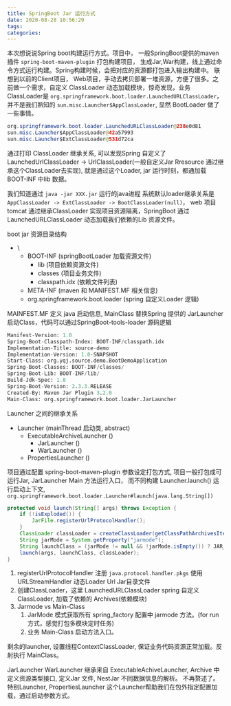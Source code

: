 ```yaml
---
title: SpringBoot Jar 运行方式
date: 2020-08-28 10:56:29
tags:
categories:
---
```



本次想说说Spring boot构建运行方式。项目中， 一般SpringBoot提供的maven插件 ```spring-boot-maven-plugin``` 打包构建项目， 生成Jar,War构建，线上通过命令方式运行构建。Spring构建时候，会把对应的资源都打包进入输出构建中。 联想到以前的Client项目， Web项目，手动去拷贝部署一堆资源，方便了很多。之前做一个需求，自定义 ClassLoader 动态加载模块，惊奇发现，业务ClassLoader是 ```org.springframework.boot.loader.LaunchedURLClassLoader```，并不是我们熟知的 ```sun.misc.Launcher$AppClassLoader```, 显然 BootLoader 做了一些事情。

```java
org.springframework.boot.loader.LaunchedURLClassLoader@238e0d81
sun.misc.Launcher$AppClassLoader@42a57993
sun.misc.Launcher$ExtClassLoader@531d72ca
```

通过打印 ClassLoader 继承关系, 可以发现Spring 自定义了LaunchedUrlClassLoader -> UrlClassLoader(一般自定义Jar Rresource 通过继承这个ClassLoader去实现), 就是通过这个Loader, jar 运行时刻，都通加载 BOOT-INF 中lib 数据。

我们知道通过 ``` java -jar XXX.jar ``` 运行的java进程 系统默认loader继承关系是 ``` AppClassLoader -> ExtClassLoader -> BootClassLoader(null) ```， web 项目 tomcat 通过继承ClassLoader 实现项目资源隔离，SpringBoot 通过 LaunchedURLClassLoader 动态加载我们依赖的Lib 资源文件。

boot jar 资源目录结构

- \
  - BOOT-INF (springBootLoader 加载资源文件)
    - lib  (项目依赖资源文件)
    - classes (项目业务文件)
    - classpath.idx (依赖文件列表)
  - META-INF (maven 和 MANIFEST.MF 相关信息)
  - org.springframework.boot.loader (spring 自定义Loader 逻辑)

MAINFEST.MF 定义 java 启动信息, MainClass 替换Spring 提供的 JarLauncher 启动Class，代码可以通过SpringBoot-tools-loader 源码逻辑

```mf
Manifest-Version: 1.0
Spring-Boot-Classpath-Index: BOOT-INF/classpath.idx
Implementation-Title: source-demo
Implementation-Version: 1.0-SNAPSHOT
Start-Class: org.yqj.source.demo.BootDemoApplication
Spring-Boot-Classes: BOOT-INF/classes/
Spring-Boot-Lib: BOOT-INF/lib/
Build-Jdk-Spec: 1.8
Spring-Boot-Version: 2.3.3.RELEASE
Created-By: Maven Jar Plugin 3.2.0
Main-Class: org.springframework.boot.loader.JarLauncher
```

Launcher 之间的继承关系

- Launcher (mainThread 启动类, abstract)
  - ExecutableArchiveLauncher ()
    - JarLauncher ()
    - WarLauncher ()
  - PropertiesLauncher ()

项目通过配置 spring-boot-maven-plugin 参数设定打包方式, 项目一般打包成可运行Jar, JarLauncher Main 方法运行入口， 而不同构建 Launcher.launch() 运行启动上下文, ``` org.springframework.boot.loader.Launcher#launch(java.lang.String[]) ```

```java
protected void launch(String[] args) throws Exception {
    if (!isExploded()) {
        JarFile.registerUrlProtocolHandler();
    }
    ClassLoader classLoader = createClassLoader(getClassPathArchivesIterator());
    String jarMode = System.getProperty("jarmode");
    String launchClass = (jarMode != null && !jarMode.isEmpty()) ? JAR_MODE_LAUNCHER : getMainClass();
    launch(args, launchClass, classLoader);
}
```

1. registerUrlProtocolHandler 注册 ```java.protocol.handler.pkgs``` 使用 URLStreamHandler 动态Loader Url Jar目录文件
2. 创建ClassLoader，这里 LaunchedURLClassLoader spring 自定义ClassLoader, 加载了依赖的 Archives(依赖模块)
3. Jarmode vs Main-Class
   1. JarMode 模式获取所有 spring_factory 配置中 jarmode 方法。(for run 方式，感觉打包多模块定时任务)
   2. 业务 Main-Class 启动方法入口。

剩余的launcher, 设置线程ContextClassLoader, 保证业务代码资源正常加载。反射执行 MainClass。

JarLauncher WarLauncher 继承来自 ExecutableAchiveLauncher, Archive 中定义资源类型接口, 定义Jar 文件, NestJar 不同数据信息的解析。 不再赘述了。
特别Launcher, PropertiesLauncher 这个Launcher帮助我们在包外指定配置加载，通过启动参数方式。 
